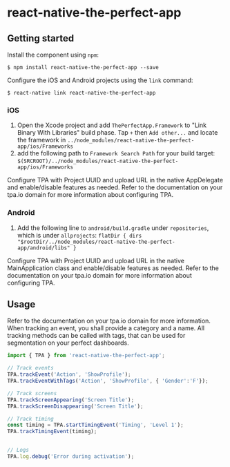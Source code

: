 
# react-native-the-perfect-app

## Getting started

Install the component using `npm`:

`$ npm install react-native-the-perfect-app --save`

Configure the iOS and Android projects using the `link` command:

`$ react-native link react-native-the-perfect-app`

### iOS

1. Open the Xcode project and add `ThePerfectApp.Framework` to "Link Binary With Libraries" build phase. Tap `+` then `Add other...` and locate the framework in `../node_modules/react-native-the-perfect-app/ios/Frameworks`
2. add the following path to `Framework Search Path` for your build target: `$(SRCROOT)/../node_modules/react-native-the-perfect-app/ios/Frameworks`

Configure TPA with Project UUID and upload URL in the native AppDelegate and enable/disable features as needed. Refer to the documentation on your tpa.io domain for more information about configuring TPA.

### Android

1. Add the following line to `android/build.gradle` under `repositories`, which is under `allprojects`:
    `flatDir { dirs "$rootDir/../node_modules/react-native-the-perfect-app/android/libs" }`

Configure TPA with Project UUID and upload URL in the native MainApplication class and enable/disable features as needed. Refer to the documentation on your tpa.io domain for more information about configuring TPA.

## Usage

Refer to the documentation on your tpa.io domain for more information. When tracking an event, you shall provide a category and a name. All tracking methods can be called with tags, that can be used for segmentation on your perfect dashboards.

```javascript
import { TPA } from 'react-native-the-perfect-app';

// Track events
TPA.trackEvent('Action', 'ShowProfile');
TPA.trackEventWithTags('Action', 'ShowProfile', { 'Gender':'F'});

// Track screens
TPA.trackScreenAppearing('Screen Title');
TPA.trackScreenDisappearing('Screen Title');

// Track timing
const timing = TPA.startTimingEvent('Timing', 'Level 1');
TPA.trackTimingEvent(timing);


// Logs
TPA.log.debug('Error during activation');

```
